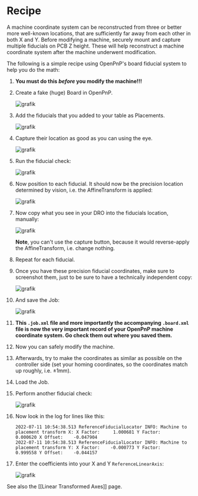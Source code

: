 # Recipe

A machine coordinate system can be reconstructed from three or better more well-known locations, that are sufficiently far away from each other in both X and Y. Before modifying a machine, securely mount and capture multiple fiducials on PCB Z height. These will help reconstruct a machine coordinate system after the machine underwent modification.

The following is a simple recipe using OpenPnP's board fiducial system to help you do the math:


1. **You must do this _before_ you modify the machine!!!**
1. Create a fake (huge) Board in OpenPnP.
   
   ![grafik](https://user-images.githubusercontent.com/9963310/178228834-b2a8f903-a57c-4889-ae87-a19c8895e59a.png)

1. Add the fiducials that you added to your table as Placements.
   
   ![grafik](https://user-images.githubusercontent.com/9963310/178229037-968a46cf-a4ea-48be-9fe3-42b35c84505d.png)

1. Capture their location as good as you can using the eye.
   
   ![grafik](https://user-images.githubusercontent.com/9963310/178231861-169aaefd-7a51-4d1f-83e1-140fb0e15551.png)

1. Run the fiducial check:
   
   ![grafik](https://user-images.githubusercontent.com/9963310/178229166-6e3850de-4f75-40aa-a091-5c9e8070f4fc.png)

1. Now position to each fiducial. It should now be the precision location determined by vision, i.e. the AffineTransform is applied:
   
   ![grafik](https://user-images.githubusercontent.com/9963310/178229248-fa6060f5-3034-41d9-be84-c5188b5c52b0.png)

1. Now copy what you see in your DRO into the fiducials location, manually:
    
   ![grafik](https://user-images.githubusercontent.com/9963310/178229360-ff3cf821-f95a-42ad-b9b2-7a03ab2e9f6f.png)

   **Note**, you can't use the capture button, because it would reverse-apply the AffineTransform, i.e. change nothing.
1. Repeat for each fiducial.
   
1. Once you have these precision fiducial coordinates, make sure to screenshot them, just to be sure to have a technically independent copy:
   
   ![grafik](https://user-images.githubusercontent.com/9963310/178229562-8df9067f-f0c3-41e7-98bf-92f07b8c83f6.png)

1. And save the Job:
   
   ![grafik](https://user-images.githubusercontent.com/9963310/178229599-e9babaf1-b031-418e-b68c-528d15c23ad9.png)

1. **This `.job.xml` file and more importantly the accompanying `.board.xml` file is now the very important record of your OpenPnP machine coordinate system. Go check them out where you saved them.**

1. Now you can safely modify the machine. 
   
1. Afterwards, try to make the coordinates as similar as possible on the controller side (set your homing coordinates, so the coordinates match up roughly, i.e. ±1mm).
1. Load the Job.
1. Perform another fiducial check:
    
   ![grafik](https://user-images.githubusercontent.com/9963310/178229166-6e3850de-4f75-40aa-a091-5c9e8070f4fc.png)
1. Now look in the log for lines like this:
   
   ```
   2022-07-11 10:54:38.513 ReferenceFiducialLocator INFO: Machine to placement transform X: X Factor:     1.000681 Y Factor:     0.000620 X Offset:    -0.047904
   2022-07-11 10:54:38.513 ReferenceFiducialLocator INFO: Machine to placement transform Y: X Factor:    -0.000773 Y Factor:     0.999558 Y Offset:    -0.044157

   ```

1. Enter the coefficients into your X and Y `ReferenceLinearAxis`: 
   
   ![grafik](https://user-images.githubusercontent.com/9963310/178230526-7f80bfbd-e889-4986-ac8d-2f5eca7dd433.png)


See also the [[Linear Transformed Axes]] page.
   
